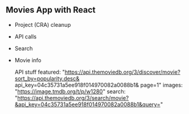 ## Movies App with React

- Project (CRA) cleanup
- API calls
- Search
- Movie info
  

  API stuff
  featured: "https://api.themoviedb.org/3/discover/movie?sort_by=popularity.desc&
  api_key=04c35731a5ee918f014970082a0088b1&
  page=1"
  images: "https://image.tmdb.org/t/p/w1280"
  search: "https://api.themoviedb.org/3/search/movie?&api_key=04c35731a5ee918f014970082a0088b1&query="